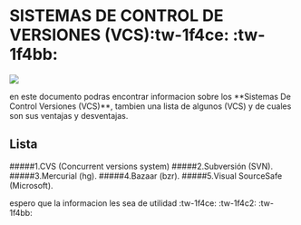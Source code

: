 # SISTEMAS DE CONTROL DE VERSIONES (VCS):tw-1f4ce: :tw-1f4bb: 


![](https://thumbs.dreamstime.com/z/tecnolog%C3%ADa-de-seguridad-inform%C3%A1tica-alta-fondo-concepto-global-digital-ilustraci%C3%B3n-vectorial-abstracta-muchos-usos-para-la-204862407.jpg)

<P>
en este documento podras encontrar informacion sobre los **Sistemas De Control Versiones (VCS)**, tambien una lista de algunos (VCS) y de cuales son sus ventajas y desventajas.
</P>


## Lista

#####1.CVS (Concurrent versions system)
#####2.Subversión (SVN).
#####3.Mercurial (hg). 
#####4.Bazaar (bzr). 
#####5.Visual SourceSafe (Microsoft).

<p>
espero que la informacion les sea de utilidad :tw-1f4ce: :tw-1f4c2: :tw-1f4bb:
<p>

